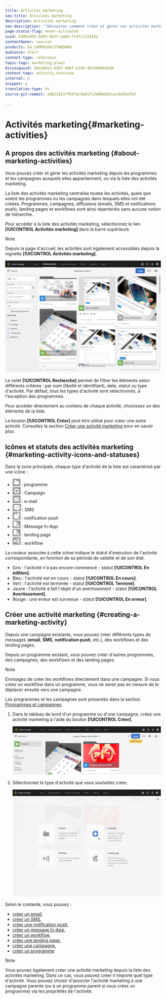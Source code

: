 ```yaml
---
title: Activités marketing
seo-title: Activités marketing
description: Activités marketing
seo-description: '"Découvrez comment créer et gérer vos activités marketing : campagnes, diffusions email, SMS et par notification push, landing pages, workflows. Vous pouvez facilement créer une activité, éditer une activité existante et consulter leur état et validité."'
page-status-flag: never-activated
uuid: 5d45a935-6d03-4b27-aabd-7c47c11241ba
contentOwner: sauviat
products: SG_CAMPAIGN/STANDARD
audience: start
content-type: reference
topic-tags: marketing-plans
discoiquuid: 3ba165e1-420f-4d6f-b339-467b066b42d0
context-tags: activity,overview
internal: n
snippet: y
translation-type: ht
source-git-commit: a0823161ff03fac0a617c3d89a8d3cac0ed3afb9

---
```



# Activités marketing{#marketing-activities}

## A propos des activités marketing {#about-marketing-activities}

Vous pouvez créer et gérer les activités marketing depuis les programmes et les campagnes auxquels elles appartiennent, ou via la liste des activités marketing.

La liste des activités marketing centralise toutes les activités, quels que soient les programmes ou les campagnes dans lesquels elles ont été créées. Programmes, campagnes, diffusions (emails, SMS et notifications push), landing pages et workflows sont ainsi répertoriés sans aucune notion de hiérarchie.

Pour accéder à la liste des activités marketing, sélectionnez le lien **[!UICONTROL Activités marketing]** dans la barre supérieure.

>[!NOTE]
>
>Depuis la page d'accueil, les activités sont également accessibles depuis la vignette **[!UICONTROL Activités marketing]**.

![](assets/marketing_activities_1.png)

Le volet **[!UICONTROL Recherche]** permet de filtrer les éléments selon différents critères : par nom (libellé et identifiant), date, statut ou type d'activité. Par défaut, tous les types d'activité sont sélectionnés, à l'exception des programmes.

Pour accéder directement au contenu de chaque activité, choisissez un des éléments de la liste.

Le bouton **[!UICONTROL Créer]** peut être utilisé pour créer une autre activité. Consultez la section [Créer une activité marketing](../../start/using/marketing-activities.md#creating-a-marketing-activity) pour en savoir plus.

## Icônes et statuts des activités marketing   {#marketing-activity-icons-and-statuses}

Dans la zone principale, chaque type d'activité de la liste est caractérisé par une icône :

* ![](assets/marketing_program_icon.png) : programme
* ![](assets/marketing_campaign_icon.png) : Campaign
* ![](assets/marketing_email_icon.png) : e-mail
* ![](assets/marketing_sms_icon.png) : SMS
* ![](assets/marketing_push_icon.png) : notification push
* ![](assets/marketing_lp_icon.png) : Message In-App
* ![](assets/marketing_lp_icon.png) : landing page
* ![](assets/marketing_workflow_icon.png) : workflow

La couleur associée à cette icône indique le statut d'exécution de l'activité correspondante, en fonction de sa période de validité et de son état.

* Gris : l'activité n'a pas encore commencé - statut **[!UICONTROL En édition]**.
* Bleu : l'activité est en cours - statut **[!UICONTROL En cours]**.
* Vert : l'activité est terminée - statut **[!UICONTROL Terminé]**.
* Jaune : l'activité a fait l'objet d'un avertissement - statut **[!UICONTROL Avertissement]**.
* Rouge : une erreur est survenue - statut **[!UICONTROL En erreur]**.

## Créer une activité marketing {#creating-a-marketing-activity}

Depuis une campagne existante, vous pouvez créer différents types de messages (**email**, **SMS**, **notification push**, etc.), des workflows et des landing pages.

Depuis un programme existant, vous pouvez créer d'autres programmes, des campagnes, des workflows et des landing pages.

>[!NOTE]
>
>Envisagez de créer les workflows directement dans une campagne. Si vous créez un workflow dans un programme, vous ne serez pas en mesure de le déplacer ensuite vers une campagne.

Les programmes et les campagnes sont présentés dans la section [Programmes et campagnes](../../start/using/programs-and-campaigns.md).

1. Dans le tableau de bord d'un programme ou d'une campagne, créez une activité marketing à l'aide du bouton **[!UICONTROL Créer]**.

   ![](assets/marketing_activiy_creation_1.png)

1. Sélectionnez le type d'activité que vous souhaitez créer.

   ![](assets/marketing_activiy_creation_2.png)

Selon le contexte, vous pouvez :

* [créer un email,](../../channels/using/creating-an-email.md)
* [créer un SMS,](../../channels/using/creating-an-sms-message.md)
* [créer une notification push,](../../channels/using/preparing-and-sending-a-push-notification.md)
* [créer un message In-App,](../../channels/using/about-in-app-messaging.md)
* [créer un workflow,](../../automating/using/building-a-workflow.md#creating-a-workflow)
* [créer une landing page,](../../channels/using/about-landing-pages.md)
* [créer une campagne,](../../start/using/programs-and-campaigns.md#creating-a-campaign)
* [créer un programme](../../start/using/programs-and-campaigns.md#creating-a-program)

>[!NOTE]
>
>Vous pouvez également créer une activité marketing depuis la liste des activités marketing. Dans ce cas, vous pouvez créer n'importe quel type d'activité. Vous pouvez choisir d'associer l'activité marketing à une campagne parente (ou à un programme parent si vous créez un programme) via les propriétés de l'activité.

